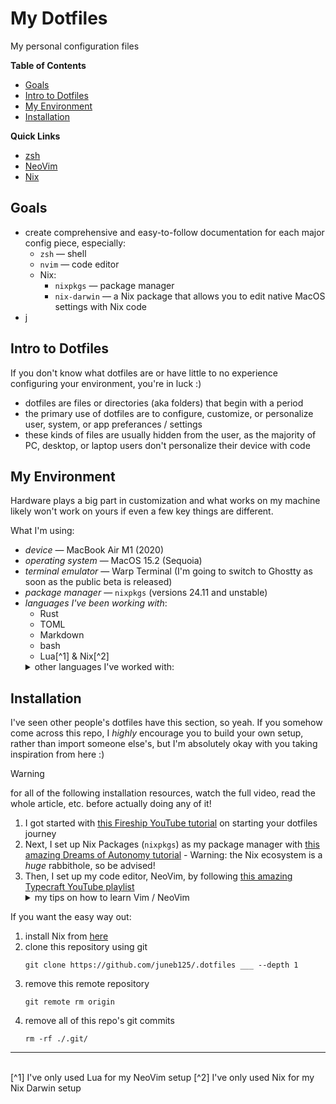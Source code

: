 # My Dotfiles
My personal configuration files

**Table of Contents**
* [Goals](#goals)
* [Intro to Dotfiles](#intro-to-dotfiles)
* [My Environment](#my-environment)
* [Installation](#installation)

**Quick Links**
* [zsh](https://github.com/juneb125/.dotfiles/tree/main/.zshrc)
* [NeoVim](https://github.com/juneb125/.dotfiles/tree/main/.config/nvim)
* [Nix](https://github.com/juneb125/.dotfiles/tree/main/.config/nix-darwin)

## Goals
* create comprehensive and easy-to-follow documentation for each major config piece, especially:
    * `zsh` &mdash; shell
    * `nvim` &mdash; code editor
    * Nix:
        * `nixpkgs` &mdash; package manager
        * `nix-darwin` &mdash; a Nix package that allows you to edit native MacOS settings with Nix code
* j

## Intro to Dotfiles
If you don't know what dotfiles are or have little to no experience configuring your environment, you're in luck :)<br/>
* dotfiles are files or directories (aka folders) that begin with a period
* the primary use of dotfiles are to configure, customize, or personalize user, system, or app preferances / settings
* these kinds of files are usually hidden from the user, as the majority of PC, desktop, or laptop users don't personalize their device with code 

## My Environment
Hardware plays a big part in customization and what works on my machine likely won't work on yours if even a few key things are different.

What I'm using:
* *device* &mdash; MacBook Air M1 (2020)
* *operating system* &mdash; MacOS 15.2 (Sequoia)
* *terminal emulator* &mdash; Warp Terminal (I'm going to switch to Ghostty as soon as the public beta is released)
* *package manager* &mdash; `nixpkgs` (versions 24.11 and unstable)
* *languages I've been working with*:
    * Rust
    * TOML
    * Markdown
    * bash
    * Lua[^1] & Nix[^2]
    <details>
        <summary>other languages I've worked with:</summary>
        <ul>
            <li>HTML5 & CSS3</li>
            <li>JavaScript</li>
            <li>TypeScript</li>
            <li>React (JSX and TSX)</li>
            <li>Swift & SwiftUI</li>
            <li>JSON & YAML</li>
        </ul>
    </details>

## Installation
I've seen other people's dotfiles have this section, so yeah. If you somehow come across this repo, I *highly* encourage you to build your own setup, rather than import someone else's, but I'm absolutely okay with you taking inspiration from here :)<br/>

> [!WARNING]
> for all of the following installation resources, watch the full video, read the whole article, etc. before actually doing any of it!

1. I got started with [this Fireship YouTube tutorial](https://youtube.com/watch?v=r_MpUP6aKiQ) on starting your dotfiles journey
2. Next, I set up Nix Packages (`nixpkgs`) as my package manager with [this amazing Dreams of Autonomy tutorial](https://youtube.com/watch?v=Z8BL8mdzWHI) - Warning: the Nix ecosystem is a *huge* rabbithole, so be advised!
3. Then, I set up my code editor, NeoVim, by following [this amazing Typecraft YouTube playlist](https://www.youtube.com/playlist?list=PLsz00TDipIffreIaUNk64KxTIkQaGguqn)
    <details>
        <summary>my tips on how to learn Vim / NeoVim</summary>
        <ol>
            <li> learn the basic Vim motions (how to move around a file and around a workspace), especially how to exit Vim :)</li>
            <li> turn on "Vim mode" in your current code editor</li>
            <li> when you feel comfortable with the motions, start using Vim (the regular Vim) in your terminal</li>
            <li> when you feel really comfortable using Vim in your terminal, download NeoVim if you want</li>
        </ol>
        <p>Learning Vim might seem super overwhelming, but if you practice consistently, you'll be amazing :)</p>
        <p>I believe in you! <3</p>
    </details>

If you want the easy way out:
1. install Nix from [here](https://nixos.org/download/)
2. clone this repository using git
    ```
    git clone https://github.com/juneb125/.dotfiles ___ --depth 1
    ```
3. remove this remote repository
    ```
    git remote rm origin
    ```
4. remove all of this repo's git commits
    ```
    rm -rf ./.git/
    ```
<hr/>
<br/>
[^1] I've only used Lua for my NeoVim setup
[^2] I've only used Nix for my Nix Darwin setup
